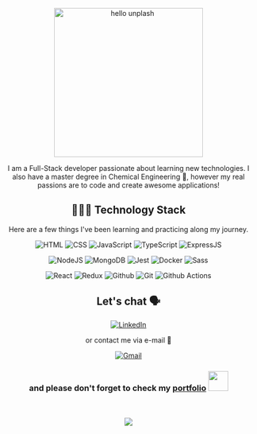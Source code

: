 <p align="center">
<img height="300" width="auto" src="https://images.unsplash.com/photo-1627008767693-20498ff18ab7?ixid=MnwxMjA3fDB8MHxwaG90by1wYWdlfHx8fGVufDB8fHx8&ixlib=rb-1.2.1&auto=format&fit=crop&w=668&q=80" alt="hello unplash"/>
</p>

<p align="center">I am a Full-Stack developer passionate about learning new technologies. I also have a master degree in Chemical Engineering 🧪, however my real passions are to code and create awesome applications!</p>

<span align="center">

## 👩🏻‍💻 Technology Stack

Here are a few things I've been learning and practicing along my journey.

![HTML](https://img.shields.io/badge/HTML5-E34F26?style=for-the-badge&logo=html5&logoColor=white)
![CSS](https://img.shields.io/badge/CSS-239120?&style=for-the-badge&logo=css3&logoColor=white)
![JavaScript](https://img.shields.io/badge/JavaScript-F7DF1E?style=for-the-badge&logo=javascript&logoColor=black)
![TypeScript](https://img.shields.io/badge/TypeScript-007ACC?style=for-the-badge&logo=typescript&logoColor=white)
![ExpressJS](https://img.shields.io/badge/Express.js-404D59?style=for-the-badge)

![NodeJS](https://img.shields.io/badge/Node.js-43853D?style=for-the-badge&logo=node.js&logoColor=white)
![MongoDB](https://img.shields.io/badge/MongoDB-4EA94B?style=for-the-badge&logo=mongodb&logoColor=white)
![Jest](https://img.shields.io/badge/Jest-C21325?style=for-the-badge&logo=jest&logoColor=white)
![Docker](https://img.shields.io/badge/docker-%230db7ed.svg?style=for-the-badge&logo=docker&logoColor=white)
![Sass](https://img.shields.io/badge/Sass-CC6699?style=for-the-badge&logo=sass&logoColor=white)

![React](https://img.shields.io/badge/React-20232A?style=for-the-badge&logo=react&logoColor=61DAFB)
![Redux](https://img.shields.io/badge/Redux-593D88?style=for-the-badge&logo=redux&logoColor=white)
![Github](https://img.shields.io/badge/github%20-%23121011.svg?&style=for-the-badge&logo=github&logoColor=white)
![Git](https://img.shields.io/badge/Git-F05032?style=for-the-badge&logo=git&logoColor=white)
![Github Actions](https://img.shields.io/badge/GitHub_Actions-2088FF?style=for-the-badge&logo=github-actions&logoColor=white)

## Let's chat 🗣

[![LinkedIn](https://img.shields.io/badge/LinkedIn-0077B5?style=for-the-badge&logo=linkedin&logoColor=white)](https://linkedin.com/in/gyokota)

or contact me via e-mail 📧

[![Gmail](https://img.shields.io/badge/Gmail-D14836?style=for-the-badge&logo=gmail&logoColor=white)](mailto:gnyokota@gmail.com)

### and please don't forget to check my [portfolio](https://gy-portfolio.netlify.app/) <a href='https://gy-portfolio.netlify.app/'><img width="40px" height="auto" src="https://media.giphy.com/media/VdoIFLsMIlwzfKD520/giphy.gif" >

</a>

</br>
</br>

<div align="center" ><img src="https://github-readme-stats.vercel.app/api?username=gnyokota&show_icons=true&hide=issues" ></div>

</span>
